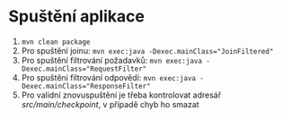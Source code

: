 # Spuštění aplikace

1. ```mvn clean package```
2. Pro spuštění joinu: ```mvn exec:java -Dexec.mainClass="JoinFiltered"```
3. Pro spuštění filtrování požadavků: ```mvn exec:java -Dexec.mainClass="RequestFilter"```
4. Pro spuštění filtrování odpovědí: ```mvn exec:java -Dexec.mainClass="ResponseFilter"```
5. Pro validní znovuspuštění je třeba kontrolovat adresář *src/main/checkpoint*, v případě chyb ho smazat
